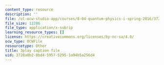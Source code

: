 ```yaml
---
content_type: resource
description: ''
file: /ol-ocw-studio-app/courses/8-04-quantum-physics-i-spring-2016/3728a0b28bd4595752951a94b5a256d4_gMHkf-107Sw.srt
file_size: 12286
file_type: application/x-subrip
learning_resource_types: []
license: https://creativecommons.org/licenses/by-nc-sa/4.0/
ocw_type: OCWFile
resourcetype: Other
title: 3play caption file
uid: 3728a0b2-8bd4-5957-5295-1a94b5a256d4
---
```

